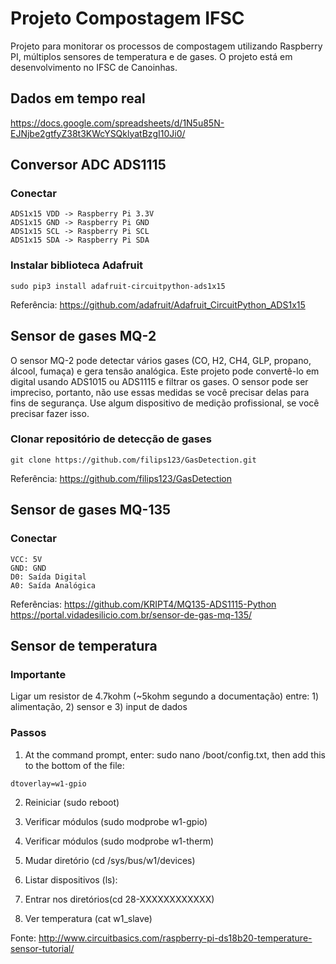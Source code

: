 # Projeto Compostagem IFSC

Projeto para monitorar os processos de compostagem utilizando Raspberry PI, múltiplos sensores de temperatura e de gases. O projeto está em desenvolvimento no IFSC de Canoinhas.


## Dados em tempo real
https://docs.google.com/spreadsheets/d/1N5u85N-EJNjbe2gtfyZ38t3KWcYSQklyatBzgI10Ji0/


## Conversor ADC ADS1115

### Conectar

    ADS1x15 VDD -> Raspberry Pi 3.3V
    ADS1x15 GND -> Raspberry Pi GND
    ADS1x15 SCL -> Raspberry Pi SCL
    ADS1x15 SDA -> Raspberry Pi SDA

### Instalar biblioteca Adafruit

  `sudo pip3 install adafruit-circuitpython-ads1x15`
  
Referência: https://github.com/adafruit/Adafruit_CircuitPython_ADS1x15


## Sensor de gases MQ-2

O sensor MQ-2 pode detectar vários gases (CO, H2, CH4, GLP, propano, álcool, fumaça) e gera tensão analógica. Este projeto pode convertê-lo em digital usando ADS1015 ou ADS1115 e filtrar os gases. O sensor pode ser impreciso, portanto, não use essas medidas se você precisar delas para fins de segurança. Use algum dispositivo de medição profissional, se você precisar fazer isso.

### Clonar repositório de detecção de gases
    git clone https://github.com/filips123/GasDetection.git

Referência: https://github.com/filips123/GasDetection


## Sensor de gases MQ-135

### Conectar

    VCC: 5V
    GND: GND
    D0: Saída Digital
    A0: Saída Analógica

Referências: 
https://github.com/KRIPT4/MQ135-ADS1115-Python
https://portal.vidadesilicio.com.br/sensor-de-gas-mq-135/

## Sensor de temperatura


### Importante

Ligar um resistor de 4.7kohm (~5kohm segundo a documentação) entre: 1) alimentação, 2) sensor e 3) input de dados


### Passos

1. At the command prompt, enter: sudo nano /boot/config.txt, then add this to the bottom of the file:

  `dtoverlay=w1-gpio`

2. Reiniciar (sudo reboot)

3. Verificar módulos (sudo modprobe w1-gpio)

4. Verificar módulos (sudo modprobe w1-therm)

5. Mudar diretório (cd /sys/bus/w1/devices)

6. Listar dispositivos (ls):

7. Entrar nos diretórios(cd 28-XXXXXXXXXXXX)

8. Ver temperatura (cat w1_slave)


Fonte: http://www.circuitbasics.com/raspberry-pi-ds18b20-temperature-sensor-tutorial/

